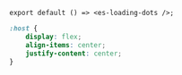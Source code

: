 ```tsx
export default () => <es-loading-dots />;
```

```css
:host {
    display: flex;
    align-items: center;
    justify-content: center;
}
```
